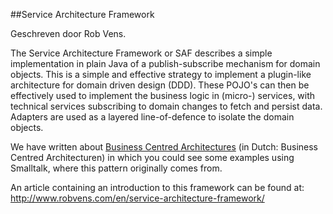 ##Service Architecture Framework

Geschreven door Rob Vens.

The Service Architecture Framework or SAF describes a simple implementation in plain Java of a publish-subscribe mechanism for domain objects. This is a simple and effective strategy to implement a plugin-like architecture for domain driven design (DDD). These POJO's can then be effectively used to implement the business logic in (micro-) services, with technical services subscribing to domain changes to fetch and persist data. Adapters are used as a layered line-of-defence to isolate the domain objects.

We have written about [Business Centred Architectures](http://www.robvens.com/business-centred-architecturen-i/) (in Dutch: Business Centred Architecturen) in which you could see some examples using Smalltalk, where this pattern originally comes from.

An article containing an introduction to this framework can be found at: http://www.robvens.com/en/service-architecture-framework/
